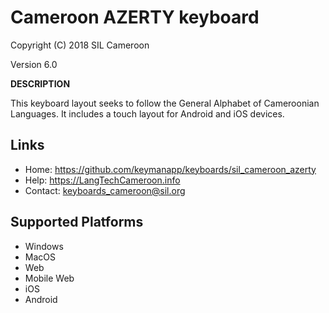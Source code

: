 Cameroon AZERTY keyboard
=====================

Copyright (C) 2018 SIL Cameroon

Version 6.0

__DESCRIPTION__

This keyboard layout seeks to follow the General Alphabet of Cameroonian Languages. It includes
a touch layout for Android and iOS devices. 

Links
-----

 * Home:     <https://github.com/keymanapp/keyboards/sil_cameroon_azerty>
 * Help:     <https://LangTechCameroon.info>
 * Contact:  <keyboards_cameroon@sil.org>

Supported Platforms
-------------------
 * Windows
 * MacOS
 * Web
 * Mobile Web
 * iOS
 * Android
